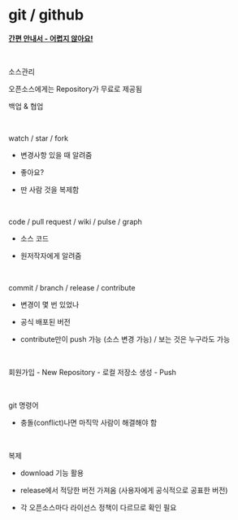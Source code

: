# git / github

[**간편 안내서 - 어렵지 않아요!**](http://rogerdudler.github.io/git-guide/index.ko.html)

<br>

소스관리

오픈소스에게는 Repository가 무료로 제공됨

백업 & 협업

<br>

watch  /  star  /  fork

 - 변경사항 있을 때 알려줌

 - 좋아요?

 - 딴 사람 것을 복제함

<br>

code  /  pull request  /  wiki  /  pulse  / graph

 - 소스 코드

 - 원저작자에게 알려줌

<br>

commit  /  branch  /  release  /  contribute

 - 변경이 몇 번 있었나


 - 공식 배포된 버전

 - contribute만이 push 가능 (소스 변경 가능)  / 보는 것은 누구라도 가능

<br>

회원가입 - New Repository - 로컬 저장소 생성 - Push

<br>

git 명령어

 - 충돌(conflict)나면 마직막 사람이 해결해야 함

<br>

복제

 - download 기능 활용

 - release에서 적당한 버전 가져옴 (사용자에게 공식적으로 공표한 버전)

 - 각 오픈소스마다 라이선스 정책이 다르므로 확인 필요